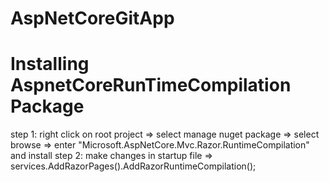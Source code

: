 # AspNetCoreGitApp

# Installing AspnetCoreRunTimeCompilation Package
step 1: right click on root project => select manage nuget package => select browse => enter "Microsoft.AspNetCore.Mvc.Razor.RuntimeCompilation" and install
step 2: make changes in startup file => services.AddRazorPages().AddRazorRuntimeCompilation();
